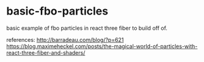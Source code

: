 # basic-fbo-particles
basic example of fbo particles in react three fiber to build off of.

references:
http://barradeau.com/blog/?p=621
https://blog.maximeheckel.com/posts/the-magical-world-of-particles-with-react-three-fiber-and-shaders/
